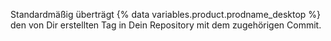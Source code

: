 Standardmäßig überträgt {% data variables.product.prodname_desktop %} den von Dir erstellten Tag in Dein Repository mit dem zugehörigen Commit.

